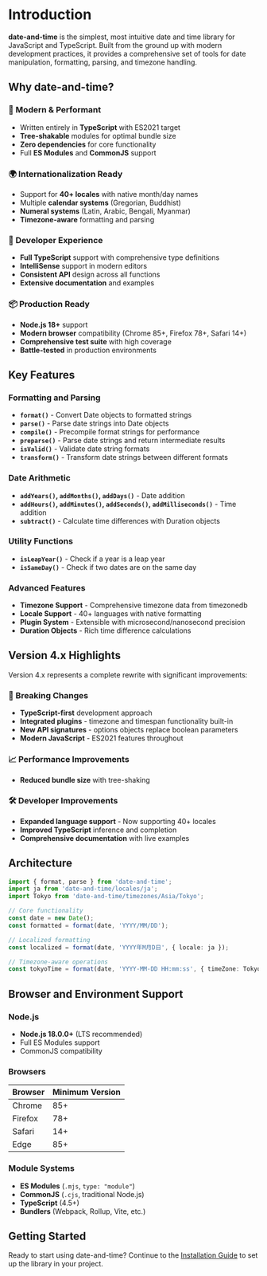 # Introduction

**date-and-time** is the simplest, most intuitive date and time library for JavaScript and TypeScript. Built from the ground up with modern development practices, it provides a comprehensive set of tools for date manipulation, formatting, parsing, and timezone handling.

## Why date-and-time?

### 🚀 Modern & Performant

- Written entirely in **TypeScript** with ES2021 target
- **Tree-shakable** modules for optimal bundle size
- **Zero dependencies** for core functionality
- Full **ES Modules** and **CommonJS** support

### 🌍 Internationalization Ready

- Support for **40+ locales** with native month/day names
- Multiple **calendar systems** (Gregorian, Buddhist)
- **Numeral systems** (Latin, Arabic, Bengali, Myanmar)
- **Timezone-aware** formatting and parsing

### 🎯 Developer Experience

- **Full TypeScript** support with comprehensive type definitions
- **IntelliSense** support in modern editors
- **Consistent API** design across all functions
- **Extensive documentation** and examples

### 📦 Production Ready

- **Node.js 18+** support
- **Modern browser** compatibility (Chrome 85+, Firefox 78+, Safari 14+)
- **Comprehensive test suite** with high coverage
- **Battle-tested** in production environments

## Key Features

### Formatting and Parsing

- **`format()`** - Convert Date objects to formatted strings
- **`parse()`** - Parse date strings into Date objects
- **`compile()`** - Precompile format strings for performance
- **`preparse()`** - Parse date strings and return intermediate results
- **`isValid()`** - Validate date string formats
- **`transform()`** - Transform date strings between different formats

### Date Arithmetic

- **`addYears()`, `addMonths()`, `addDays()`** - Date addition
- **`addHours()`, `addMinutes()`, `addSeconds()`, `addMilliseconds()`** - Time addition
- **`subtract()`** - Calculate time differences with Duration objects

### Utility Functions

- **`isLeapYear()`** - Check if a year is a leap year
- **`isSameDay()`** - Check if two dates are on the same day

### Advanced Features

- **Timezone Support** - Comprehensive timezone data from timezonedb
- **Locale Support** - 40+ languages with native formatting
- **Plugin System** - Extensible with microsecond/nanosecond precision
- **Duration Objects** - Rich time difference calculations

## Version 4.x Highlights

Version 4.x represents a complete rewrite with significant improvements:

### 🔄 Breaking Changes

- **TypeScript-first** development approach
- **Integrated plugins** - timezone and timespan functionality built-in
- **New API signatures** - options objects replace boolean parameters
- **Modern JavaScript** - ES2021 features throughout

### 📈 Performance Improvements

- **Reduced bundle size** with tree-shaking

### 🛠 Developer Improvements

- **Expanded language support** - Now supporting 40+ locales
- **Improved TypeScript** inference and completion
- **Comprehensive documentation** with live examples

## Architecture

```typescript
import { format, parse } from 'date-and-time';
import ja from 'date-and-time/locales/ja';
import Tokyo from 'date-and-time/timezones/Asia/Tokyo';

// Core functionality
const date = new Date();
const formatted = format(date, 'YYYY/MM/DD');

// Localized formatting
const localized = format(date, 'YYYY年M月D日', { locale: ja });

// Timezone-aware operations
const tokyoTime = format(date, 'YYYY-MM-DD HH:mm:ss', { timeZone: Tokyo });
```

## Browser and Environment Support

### Node.js

- **Node.js 18.0.0+** (LTS recommended)
- Full ES Modules support
- CommonJS compatibility

### Browsers

| Browser | Minimum Version |
|---------|----------------|
| Chrome | 85+ |
| Firefox | 78+ |
| Safari | 14+ |
| Edge | 85+ |

### Module Systems

- **ES Modules** (`.mjs`, `type: "module"`)
- **CommonJS** (`.cjs`, traditional Node.js)
- **TypeScript** (4.5+)
- **Bundlers** (Webpack, Rollup, Vite, etc.)

## Getting Started

Ready to start using date-and-time? Continue to the [Installation Guide](./installation) to set up the library in your project.
